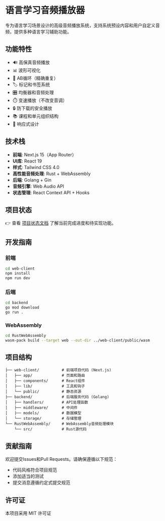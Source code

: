 # 语言学习音频播放器

专为语言学习场景设计的高级音频播放系统，支持系统预设内容和用户自定义音频，提供多种语言学习辅助功能。

## 功能特性

- 🔊 高保真音频播放
- 📊 波形可视化
- 🔄 AB循环（精确重复）
- 🏷️ 标记和书签系统
- 🎛️ 均衡器和音频处理
- ⏱️ 变速播放（不改变音调）
- 🔒 防下载的安全播放
- 📚 课程和单元组织结构
- 📱 响应式设计

## 技术栈

- **前端**: Next.js 15（App Router）
- **UI库**: React 19
- **样式**: Tailwind CSS 4.0
- **高性能音频处理**: Rust + WebAssembly
- **后端**: Golang + Gin
- **音频引擎**: Web Audio API
- **状态管理**: React Context API + Hooks

## 项目状态

👉 查看 [项目状态文档](./PROJECT_STATUS.md) 了解当前完成进度和待实现功能。

## 开发指南

### 前端

```bash
cd web-client
npm install
npm run dev
```

### 后端

```bash
cd backend
go mod download
go run .
```

### WebAssembly

```bash
cd RustWebAssembly
wasm-pack build --target web --out-dir ../web-client/public/wasm
```

## 项目结构

```
├── web-client/          # 前端项目代码 (Next.js)
│   ├── app/             # 页面和路由
│   ├── components/      # React组件
│   ├── lib/             # 工具和钩子
│   └── public/          # 静态资源
├── backend/             # 后端服务代码 (Golang)
│   ├── handlers/        # API处理函数
│   ├── middleware/      # 中间件
│   ├── models/          # 数据模型
│   └── storage/         # 存储管理
└── RustWebAssembly/     # WebAssembly音频处理模块
    └── src/             # Rust源代码
```

## 贡献指南

欢迎提交Issues和Pull Requests。请确保遵循以下规范：

- 代码风格符合项目规范
- 添加适当的测试
- 提交消息遵循约定式提交规范

## 许可证

本项目采用 MIT 许可证 